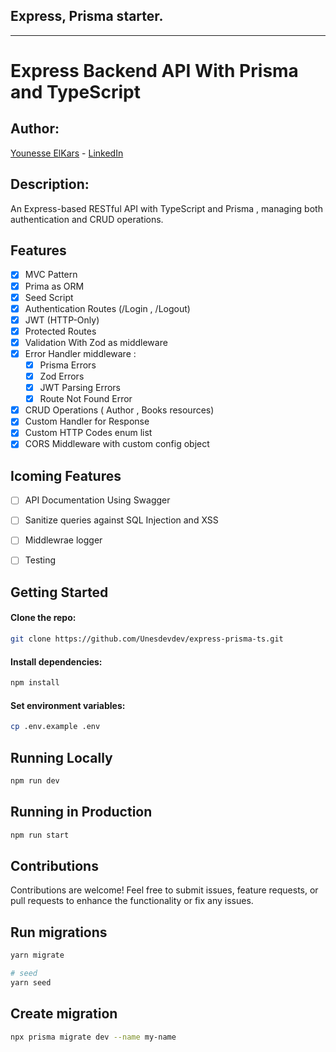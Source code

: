 ## Express, Prisma starter.

---

# Express Backend API With Prisma and TypeScript

## Author:

[Younesse ElKars](#) - [LinkedIn](https://www.linkedin.com/in/younesse-elkars/)

## Description:

An Express-based RESTful API with TypeScript and Prisma , managing both authentication and CRUD operations.

## Features

- [x] MVC Pattern
- [x] Prima as ORM
- [x] Seed Script
- [x] Authentication Routes (/Login , /Logout)
- [x] JWT (HTTP-Only)
- [x] Protected Routes
- [x] Validation With Zod as middleware
- [x] Error Handler middleware :
  - [x] Prisma Errors
  - [x] Zod Errors
  - [x] JWT Parsing Errors
  - [x] Route Not Found Error
- [x] CRUD Operations ( Author , Books resources)
- [x] Custom Handler for Response
- [x] Custom HTTP Codes enum list
- [x] CORS Middleware with custom config object

## Icoming Features

- [ ] API Documentation Using Swagger

- [ ] Sanitize queries against SQL Injection and XSS

- [ ] Middlewrae logger

- [ ] Testing

## Getting Started

#### Clone the repo:

```bash
git clone https://github.com/Unesdevdev/express-prisma-ts.git
```

#### Install dependencies:

```bash
npm install
```

#### Set environment variables:

```bash
cp .env.example .env
```

## Running Locally

```bash
npm run dev
```

## Running in Production

```bash
npm run start
```

## Contributions

Contributions are welcome! Feel free to submit issues, feature requests, or pull requests to enhance the functionality or fix any issues.

## Run migrations

```bash
yarn migrate

# seed
yarn seed
```

## Create migration

```bash
npx prisma migrate dev --name my-name
```
